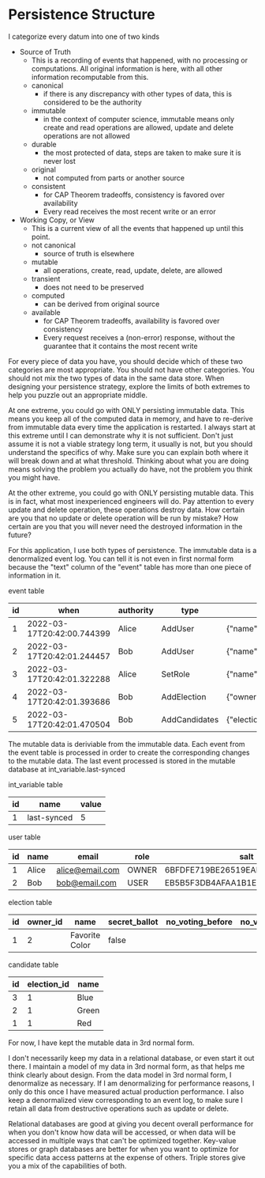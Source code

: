 # Persistence Structure

I categorize every datum into one of two kinds
- Source of Truth
  - This is a recording of events that happened, with no processing or computations.
    All original information is here, with all other information recomputable from this.
  - canonical
      - if there is any discrepancy with other types of data, this is considered to be the authority 
  - immutable
      - in the context of computer science, immutable means only create and read operations are allowed, update and delete operations are not allowed
  - durable
      - the most protected of data, steps are taken to make sure it is never lost
  - original
      - not computed from parts or another source
  - consistent
      - for CAP Theorem tradeoffs, consistency is favored over availability
      - Every read receives the most recent write or an error
- Working Copy, or View
  - This is a current view of all the events that happened up until this point.
  - not canonical
      - source of truth is elsewhere
  - mutable
      - all operations, create, read, update, delete, are allowed
  - transient
      - does not need to be preserved
  - computed
      - can be derived from original source
  - available
      - for CAP Theorem tradeoffs, availability is favored over consistency
      - Every request receives a (non-error) response, without the guarantee that it contains the most recent write

For every piece of data you have,
you should decide which of these two categories are most appropriate.
You should not have other categories.
You should not mix the two types of data in the same data store.
When designing your persistence strategy,
explore the limits of both extremes to help you puzzle out an appropriate middle.

At one extreme, you could go with ONLY persisting immutable data.
This means you keep all of the computed data in memory,
and have to re-derive from immutable data every time the application is restarted.
I always start at this extreme until I can demonstrate why it is not sufficient.
Don't just assume it is not a viable strategy long term,
it usually is not, but you should understand the specifics of why.
Make sure you can explain both where it will break down and at what threshold.
Thinking about what you are doing means solving the problem you actually do have, not the problem you think you might have.

At the other extreme, you could go with ONLY persisting mutable data.
This is in fact, what most inexperienced engineers will do.
Pay attention to every update and delete operation, these operations destroy data.
How certain are you that no update or delete operation will be run by mistake?
How certain are you that you will never need the destroyed information in the future?

For this application, I use both types of persistence.
The immutable data is a denormalized event log.
You can tell it is not even in first normal form because the "text" column of the "event" table has more than one piece of information in it.

event table

| id  | when                       | authority | type          | text                                                                                                                                                                          |
| --- | ---                        | ---       | ---           | ---                                                                                                                                                                           |
|   1 | 2022-03-17T20:42:00.744399 | Alice     | AddUser       | {"name":"Alice","email":"alice@email.com","salt":"6BFDFE719BE26519EAB2A88FB11AFCFA","hash":"77AD79890121131E6AAE055610942399D61468D9FB57C7CA2D0DB3DB3AC0487A","role":"OWNER"} |
|   2 | 2022-03-17T20:42:01.244457 | Bob       | AddUser       | {"name":"Bob","email":"bob@email.com","salt":"EB5B5F3DB4AFAA1B1E4A03236C8F3B6E","hash":"12923803F388CE705855C8B910924861CE11033F821ED53353CEBE08FA4F5841","role":"VOTER"}     |
|   3 | 2022-03-17T20:42:01.322288 | Alice     | SetRole       | {"name":"Bob","role":"USER"}                                                                                                                                                  |
|   4 | 2022-03-17T20:42:01.393686 | Bob       | AddElection   | {"owner":"Bob","name":"Favorite Color"}                                                                                                                                       |
|   5 | 2022-03-17T20:42:01.470504 | Bob       | AddCandidates | {"electionName":"Favorite Color","candidateNames":["Red","Green","Blue"]}                                                                                                     |

The mutable data is deriviable from the immutable data.
Each event from the event table is processed in order to create the corresponding changes to the mutable data.
The last event processed is stored in the mutable database at int_variable.last-synced

int_variable table

| id  | name        | value |
| --- | ---         | ---   |
|   1 | last-synced |     5 |

user table

| id  | name  | email           | role  | salt                             | hash                                                             |
| --- | ---   | ---             | ---   | ---                              | ---                                                              |
|   1 | Alice | alice@email.com | OWNER | 6BFDFE719BE26519EAB2A88FB11AFCFA | 77AD79890121131E6AAE055610942399D61468D9FB57C7CA2D0DB3DB3AC0487A |
|   2 | Bob   | bob@email.com   | USER  | EB5B5F3DB4AFAA1B1E4A03236C8F3B6E | 12923803F388CE705855C8B910924861CE11033F821ED53353CEBE08FA4F5841 |

election table

| id  | owner_id | name           | secret_ballot | no_voting_before | no_voting_after | allow_vote | allow_edit |
| --- | ---      | ---            | ---           | ---              | ---             | ---        | ---        |
|   1 |        2 | Favorite Color |         false |           <null> |          <null> |      false |       true |

candidate table

| id  | election_id | name  |
| --- | ---         | ---   |
|   3 |           1 | Blue  |
|   2 |           1 | Green |
|   1 |           1 | Red   |

For now, I have kept the mutable data in 3rd normal form.

I don't necessarily keep my data in a relational database, or even start it out there.
I maintain a model of my data in 3rd normal form, as that helps me think clearly about design.
From the data model in 3rd normal form, I denormalize as necessary.
If I am denormalizing for performance reasons, I only do this once I have measured actual production performance.
I also keep a denormalized view corresponding to an event log,
to make sure I retain all data from destructive operations such as update or delete.

Relational databases are good at giving you decent overall performance for when you don't know how data will be accessed,
or when data will be accessed in multiple ways that can't be optimized together.
Key-value stores or graph databases are better for when you want to optimize for specific data access patterns at the expense of others.
Triple stores give you a mix of the capabilities of both.
